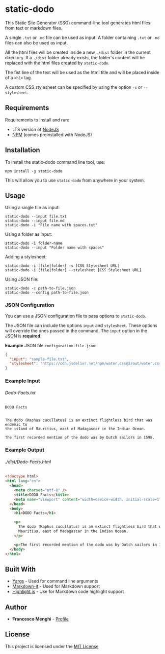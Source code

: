 # static-dodo

This Static Site Generator (SSG) command-line tool generates html files from text or markdown files.

A single `.txt` or `.md` file can be used as input.
A folder containing `.txt` or `.md` files can also be used as input.

All the html files will be created inside a new `./dist` folder in the current directory. If a `./dist` folder already exists, the folder's content will be replaced with the html files created by `static-dodo`.

The fist line of the text will be used as the html title and will be placed inside of a `<h1>` tag.

A custom CSS stylesheet can be specified by using the option `-s` or `--stylesheet`.

## Requirements

Requirements to install and run:

- LTS version of [NodeJS](https://nodejs.org/en/)
- [NPM](https://nodejs.org/en/knowledge/getting-started/npm/what-is-npm/) (comes preinstalled with NodeJS)

## Installation

To install the static-dodo command line tool, use:

```console
npm install -g static-dodo
```

This will allow you to use `static-dodo` from anywhere in your system.

## Usage

Using a single file as input:

```console
static-dodo --input file.txt
static-dodo --input file.md
static-dodo -i "File name with spaces.txt"
```

Using a folder as input:

```console
static-dodo -i folder-name
static-dodo --input "Folder name with spaces"
```

Adding a stylesheet:

```console
static-dodo -i [file|folder] -s [CSS Stylesheet URL]
static-dodo -i [file|folder] --stylesheet [CSS Stylesheet URL]
```

Using JSON file:

```console
static-dodo -c path-to-file.json
static-dodo --config path-to-file.json
```

### JSON Configuration

You can use a JSON configuration file to pass options to `static-dodo`.

The JSON file can include the options `input` and `stylesheet`.
These options will override the ones passed in the command.
The `input` option in the JSON is **required**.

**Example** JSON file `configuration-file.json`:

```json
{
  "input": "sample-file.txt",
  "stylesheet": "https://cdn.jsdelivr.net/npm/water.css@2/out/water.css"
}
```

### Example Input

###### Dodo-Facts.txt

```
DODO Facts


The dodo (Raphus cucullatus) is an extinct flightless bird that was endemic to
the island of Mauritius, east of Madagascar in the Indian Ocean.

The first recorded mention of the dodo was by Dutch sailors in 1598.
```

### Example Output

###### ./dist/Dodo-Facts.html

```html
<!doctype html>
<html lang="en">
  <head>
    <meta charset="utf-8" />
    <title>DODO Facts</title>
    <meta name="viewport" content="width=device-width, initial-scale=1" />
  </head>
  <body>
    <h1>DODO Facts</h1>

    <p>
      The dodo (Raphus cucullatus) is an extinct flightless bird that was endemic to the island of
      Mauritius, east of Madagascar in the Indian Ocean.
    </p>

    <p>The first recorded mention of the dodo was by Dutch sailors in 1598.</p>
  </body>
</html>
```

## Built With

- [Yargs](https://github.com/yargs/yargs) - Used for command line arguments
- [Markdown-it](https://github.com/markdown-it/markdown-it) - Used for Markdown support
- [Highlight.js](https://github.com/highlightjs/highlight.js) - Use for Markdown code highlight support

## Author

- **Francesco Menghi** - [Profile](https://github.com/menghif)

## License

This project is licensed under the [MIT License](LICENSE)
